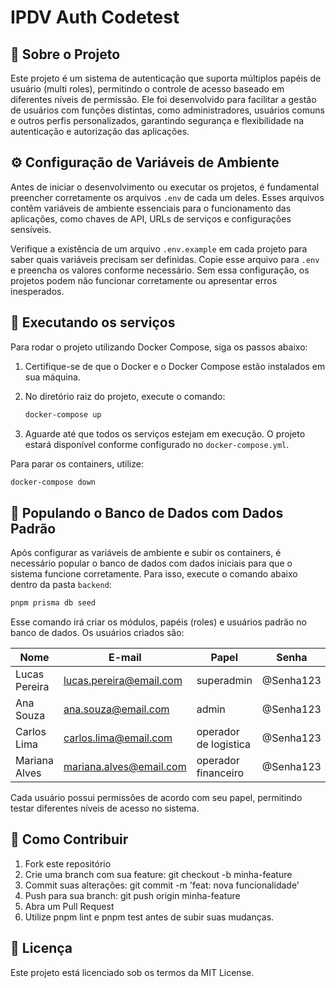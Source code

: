 # IPDV Auth Codetest

## 📝 Sobre o Projeto

Este projeto é um sistema de autenticação que suporta múltiplos papéis de usuário (multi roles), permitindo o controle de acesso baseado em diferentes níveis de permissão. Ele foi desenvolvido para facilitar a gestão de usuários com funções distintas, como administradores, usuários comuns e outros perfis personalizados, garantindo segurança e flexibilidade na autenticação e autorização das aplicações.

## ⚙️ Configuração de Variáveis de Ambiente

Antes de iniciar o desenvolvimento ou executar os projetos, é fundamental preencher corretamente os arquivos `.env` de cada um deles. Esses arquivos contêm variáveis de ambiente essenciais para o funcionamento das aplicações, como chaves de API, URLs de serviços e configurações sensíveis.

Verifique a existência de um arquivo `.env.example` em cada projeto para saber quais variáveis precisam ser definidas. Copie esse arquivo para `.env` e preencha os valores conforme necessário. Sem essa configuração, os projetos podem não funcionar corretamente ou apresentar erros inesperados.

## 🐳 Executando os serviços

Para rodar o projeto utilizando Docker Compose, siga os passos abaixo:

1. Certifique-se de que o Docker e o Docker Compose estão instalados em sua máquina.
2. No diretório raiz do projeto, execute o comando:

    ```bash
    docker-compose up
    ```

3. Aguarde até que todos os serviços estejam em execução. O projeto estará disponível conforme configurado no `docker-compose.yml`.

Para parar os containers, utilize:

```bash
docker-compose down
```

## 🌱 Populando o Banco de Dados com Dados Padrão

Após configurar as variáveis de ambiente e subir os containers, é necessário popular o banco de dados com dados iniciais para que o sistema funcione corretamente. Para isso, execute o comando abaixo dentro da pasta `backend`:

```bash
pnpm prisma db seed
```

Esse comando irá criar os módulos, papéis (roles) e usuários padrão no banco de dados. Os usuários criados são:

| Nome             | E-mail                     | Papel                  | Senha     |
|------------------|---------------------------|------------------------|-----------|
| Lucas Pereira    | lucas.pereira@email.com   | superadmin             | @Senha123 |
| Ana Souza        | ana.souza@email.com       | admin                  | @Senha123 |
| Carlos Lima      | carlos.lima@email.com     | operador de logistica  | @Senha123 |
| Mariana Alves    | mariana.alves@email.com   | operador financeiro    | @Senha123 |

Cada usuário possui permissões de acordo com seu papel, permitindo testar diferentes níveis de acesso no sistema.

## 🤝 Como Contribuir
1. Fork este repositório
2. Crie uma branch com sua feature: git checkout -b minha-feature
3. Commit suas alterações: git commit -m 'feat: nova funcionalidade'
4. Push para sua branch: git push origin minha-feature
5. Abra um Pull Request
6. Utilize pnpm lint e pnpm test antes de subir suas mudanças.

## 📄 Licença
Este projeto está licenciado sob os termos da MIT License.
